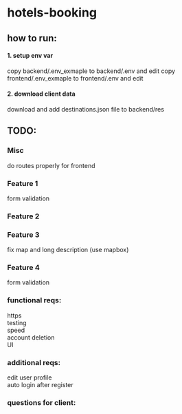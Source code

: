 # hotels-booking

## how to run:

#### 1. setup env var
copy backend/.env_exmaple to backend/.env and edit
copy frontend/.env_exmaple to frontend/.env and edit

#### 2. download client data
download and add destinations.json file to backend/res


## TODO:

### Misc
do routes properly for frontend

### Feature 1
form validation

### Feature 2

### Feature 3
fix map and long description (use mapbox)

### Feature 4
form validation

### functional reqs:
https  
testing  
speed  
account deletion  
UI

### additional reqs:
edit user profile  
auto login after register  

### questions for client:
